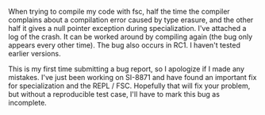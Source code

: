 When trying to compile my code with fsc, half the time the compiler complains about a compilation error caused by type erasure, and the other half it gives a null pointer exception during specialization. I've attached a log of the crash. It can be worked around by compiling again (the bug only appears every other time). The bug also occurs in RC1. I haven't tested earlier versions.

This is my first time submitting a bug report, so I apologize if I made any mistakes.
I've just been working on SI-8871 and have found an important fix for specialization and the REPL / FSC. Hopefully that will fix your problem, but without a reproducible test case, I'll have to mark this bug as incomplete.
